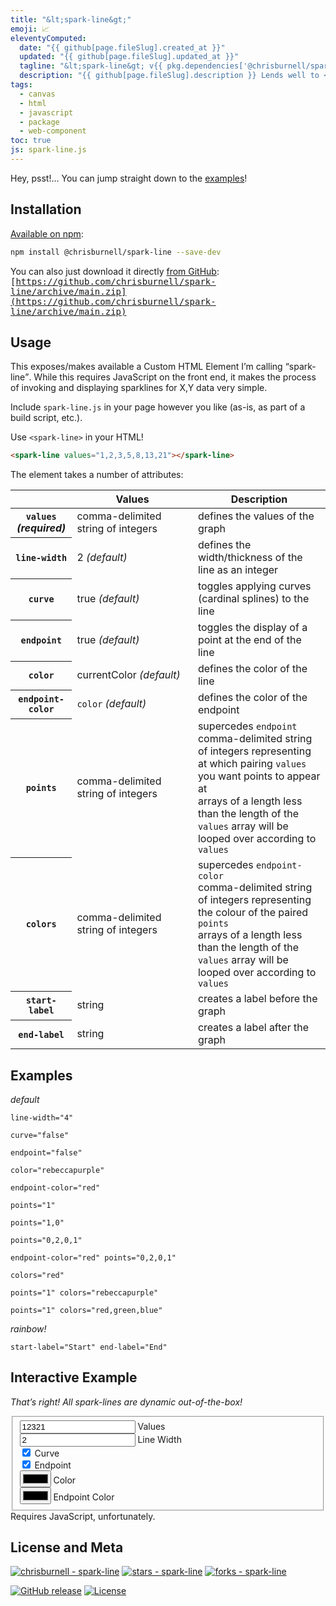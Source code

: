 ```yaml
---
title: "&lt;spark-line&gt;"
emoji: 📈
eleventyComputed:
  date: "{{ github[page.fileSlug].created_at }}"
  updated: "{{ github[page.fileSlug].updated_at }}"
  tagline: "&lt;spark-line&gt; v{{ pkg.dependencies['@chrisburnell/spark-line'] | replace('^', '') }}"
  description: "{{ github[page.fileSlug].description }} Lends well to <a href=\"/pentatonic/\">“automusic”</a>."
tags:
  - canvas
  - html
  - javascript
  - package
  - web-component
toc: true
js: spark-line.js
---
```


<figure>
    <spark-line values="0,0,2,5,7,13,13,18,14,11,19,44,37,37,38,27,23,9,6,5,6,1,1,2,1,0" key-start="23" endpoint-color="#eb2d36" class="pentatonic"></spark-line>
</figure>

<div class="box">
    <p>Hey, psst!… You can jump straight down to the <a href="#examples">examples</a>!</p>
</div>

## Installation

[Available on npm](https://www.npmjs.com/package/@chrisburnell/spark-line):

```bash
npm install @chrisburnell/spark-line --save-dev
```

You can also just download it directly [from GitHub](https://github.com/chrisburnell/spark-line):<br><samp>[https://github.com/chrisburnell/spark-line/archive/main.zip](https://github.com/chrisburnell/spark-line/archive/main.zip)</samp>

## Usage

This exposes/makes available a Custom HTML Element I’m calling <q>spark-line</q>. While this requires JavaScript on the front end, it makes the process of invoking and displaying sparklines for X,Y data very simple.

Include `spark-line.js` in your page however you like (as-is, as part of a build script, etc.).

Use `<spark-line>` in your HTML!

```html
<spark-line values="1,2,3,5,8,13,21"></spark-line>
```

The element takes a number of attributes:

<table>
    <thead>
        <tr>
            <th> </th>
            <th>Values</th>
            <th>Description</th>
        </tr>
    </thead>
    <tbody>
        <tr>
            <th><code>values</code><br><em>(required)</em></th>
            <td>
                comma-delimited string of integers
            </td>
            <td>defines the values of the graph</td>
        </tr>
        <tr>
            <th><code>line-width</code></th>
            <td style="white-space:nowrap">
                2 <em>(default)</em>
            </td>
            <td>defines the width/thickness of the line as an integer</td>
        </tr>
        <tr>
            <th><code>curve</code></th>
            <td style="white-space:nowrap">
                true <em>(default)</em>
            </td>
            <td>toggles applying curves (cardinal splines) to the line</td>
        </tr>
        <tr>
            <th><code>endpoint</code></th>
            <td style="white-space:nowrap">
                true <em>(default)</em>
            </td>
            <td>toggles the display of a point at the end of the line</td>
        </tr>
        <tr>
            <th><code>color</code></th>
            <td style="white-space:nowrap">
                currentColor <em>(default)</em>
            </td>
            <td>defines the color of the line</td>
        </tr>
        <tr>
            <th><code>endpoint-color</code></th>
            <td style="white-space:nowrap">
                <code>color</code> <em>(default)</em>
            </td>
            <td>defines the color of the endpoint</td>
        </tr>
        <tr>
            <th><code>points</code></th>
            <td>
                comma-delimited string of integers
            </td>
            <td>supercedes <code>endpoint</code><br>comma-delimited string of integers representing at which pairing <code>values</code> you want points to appear at<br>arrays of a length less than the length of the <code>values</code> array will be looped over according to <code>values</code></td>
        </tr>
        <tr>
            <th><code>colors</code></th>
            <td>
                comma-delimited string of integers
            </td>
            <td>supercedes <code>endpoint-color</code><br>comma-delimited string of integers representing the colour of the paired <code>points</code><br>arrays of a length less than the length of the <code>values</code> array will be looped over according to <code>values</code></td>
        </tr>
        <tr>
            <th><code>start-label</code></th>
            <td>
                string
            </td>
            <td>creates a label before the graph</td>
        </tr>
        <tr>
            <th><code>end-label</code></th>
            <td>
                string
            </td>
            <td>creates a label after the graph</td>
        </tr>
    </tbody>
</table>


## Examples

<div class=" [ grid ] [ shelf ] ">
    <article>
        <spark-line values="0,0,0,0,0,0,0,0,4,0,0,4,9,1,4,5,2,4,2,6,4,6,4,6,5,0"></spark-line>
        <p><em>default</em></p>
    </article>
    <article>
        <spark-line values="0,0,0,0,0,0,0,0,4,0,0,4,9,1,4,5,2,4,2,6,4,6,4,6,5,0" line-width="4"></spark-line>
        <p><code>line-width="4"</code></p>
    </article>
    <article>
        <spark-line values="0,0,0,0,0,0,0,0,4,0,0,4,9,1,4,5,2,4,2,6,4,6,4,6,5,0" curve="false"></spark-line>
        <p><code>curve="false"</code></p>
    </article>
    <article>
        <spark-line values="0,0,0,0,0,0,0,0,4,0,0,4,9,1,4,5,2,4,2,6,4,6,4,6,5,0" endpoint="false"></spark-line>
        <p><code>endpoint="false"</code></p>
    </article>
    <article>
        <spark-line values="0,0,0,0,0,0,0,0,4,0,0,4,9,1,4,5,2,4,2,6,4,6,4,6,5,0" color="rebeccapurple"></spark-line>
        <p><code>color="rebeccapurple"</code></p>
    </article>
    <article>
        <spark-line values="0,0,0,0,0,0,0,0,4,0,0,4,9,1,4,5,2,4,2,6,4,6,4,6,5,0" endpoint-color="red"></spark-line>
        <p><code>endpoint-color="red"</code></p>
    </article>
    <article>
        <spark-line values="0,0,0,0,0,0,0,0,4,0,0,4,9,1,4,5,2,4,2,6,4,6,4,6,5,0" points="1"></spark-line>
        <p><code>points="1"</code></p>
    </article>
    <article>
        <spark-line values="0,0,0,0,0,0,0,0,4,0,0,4,9,1,4,5,2,4,2,6,4,6,4,6,5,0" points="1,0" curve="false"></spark-line>
        <p><code>points="1,0"</code></p>
    </article>
    <article>
        <spark-line values="0,0,0,0,0,0,0,0,4,0,0,4,9,1,4,5,2,4,2,6,4,6,4,6,5,0" points="0,2,0,1" curve="false"></spark-line>
        <p><code>points="0,2,0,1"</code></p>
    </article>
    <article>
        <spark-line values="0,0,0,0,0,0,0,0,4,0,0,4,9,1,4,5,2,4,2,6,4,6,4,6,5,0" endpoint-color="red" points="0,2,0,1" curve="false"></spark-line>
        <p><code>endpoint-color="red" points="0,2,0,1"</code></p>
    </article>
    <article>
        <spark-line values="0,0,0,0,0,0,0,0,4,0,0,4,9,1,4,5,2,4,2,6,4,6,4,6,5,0" colors="red" curve="false"></spark-line>
        <p><code>colors="red"</code></p>
    </article>
    <article>
        <spark-line values="0,0,0,0,0,0,0,0,4,0,0,4,9,1,4,5,2,4,2,6,4,6,4,6,5,0" points="1" colors="rebeccapurple" curve="false"></spark-line>
        <p><code>points="1" colors="rebeccapurple"</code></p>
    </article>
    <article>
        <spark-line values="0,0,0,0,0,0,0,0,4,0,0,4,9,1,4,5,2,4,2,6,4,6,4,6,5,0" points="1" colors="red,green,blue" curve="false"></spark-line>
        <p><code>points="1" colors="red,green,blue"</code></p>
    </article>
    <article>
        <spark-line values="0,0,0,0,0,0,0,0,4,0,0,4,9,1,4,5,2,4,2,6,4,6,4,6,5,0" points="1" colors="red,red,red,red,red,red,red,red,green,red,red,green,violet,orange,green,blue,yellow,green,yellow,cyan,green,cyan,green,cyan,blue,red" curve="false"></spark-line>
        <p><em>rainbow!</em></p>
    </article>
    <article>
        <spark-line values="0,0,0,0,0,0,0,0,4,0,0,4,9,1,4,5,2,4,2,6,4,6,4,6,5,0" start-label="Start" end-label="End"></spark-line>
        <p><code>start-label="Start" end-label="End"</code></p>
    </article>
</div>

## Interactive Example

*That’s right! All spark-lines are dynamic out-of-the-box!*

<!-- </textarea> -->
<!-- '"´ -->
<form>
    <fieldset>
        <label><input id="input-values" type="text" pattern="[0-9]+" inputmode="numeric" value="12321" maxlength="26"> Values</label>
        <br>
        <label><input id="input-line-width" type="text" pattern="[1-5]" value="2" inputmode="numeric"> Line Width</label>
        <br>
        <label><input id="input-curve" type="checkbox" checked> Curve</label>
        <br>
        <label><input id="input-endpoint" type="checkbox" checked> Endpoint</label>
        <br>
        <label><input id="input-color" type="color" value="#000000"> Color</label>
        <br>
        <label><input id="input-endpoint-color" type="color" value="#000000"> Endpoint Color</label>
    </fieldset>
    <spark-line id="sparkline" class="pentatonic" style="margin-block-start: 0; align-self: center; justify-self: center;"></spark-line>
    <noscript>Requires JavaScript, unfortunately.</noscript>
</form>

## License and Meta

[![chrisburnell - spark-line](https://img.shields.io/static/v1?label=chrisburnell&message=spark-line&color=5f8aa6&logo=github)](https://github.com/chrisburnell/spark-line "Go to GitHub repo") [![stars - spark-line](https://img.shields.io/github/stars/chrisburnell/spark-line?style=social)](https://github.com/chrisburnell/spark-line) [![forks - spark-line](https://img.shields.io/github/forks/chrisburnell/spark-line?style=social)](https://github.com/chrisburnell/spark-line)

[![GitHub release](https://img.shields.io/github/release/chrisburnell/spark-line?include_prereleases=&sort=semver&color=5f8aa6)](https://github.com/chrisburnell/spark-line/releases/) [![License](https://img.shields.io/badge/License-CC0-5f8aa6)](https://github.com/chrisburnell/spark-line/blob/main/LICENSE)
